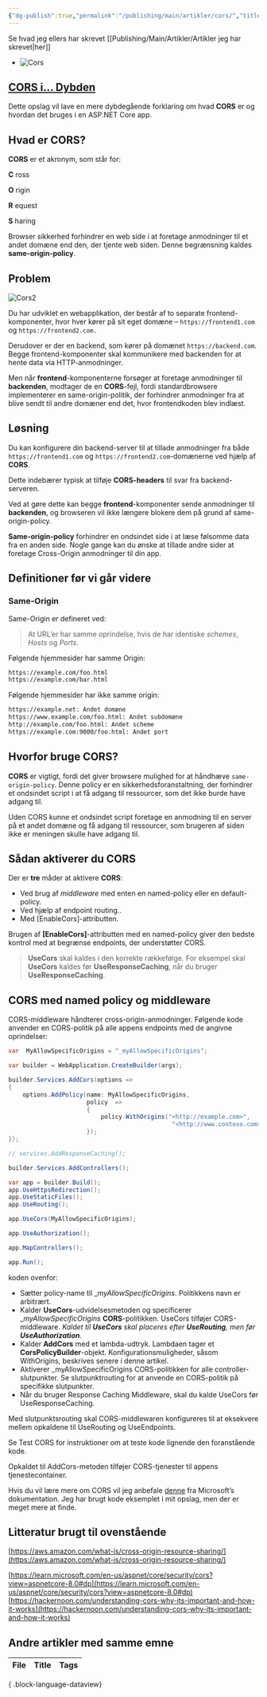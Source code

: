 ```yaml
---
{"dg-publish":true,"permalink":"/publishing/main/artikler/cors/","title":"CORS","tags":["Teknologi","Programmering"],"dgHomeLink":"false","dgShowBacklinks":"false","dgShowLocalGraph":"false","dgShowFileTree":"false","dgEnableSearch":"false","dgShowToc":"false","created":"2024-08-11T08:37:19.809+02:00"}
---
```


Se hvad jeg ellers har skrevet [[Publishing/Main/Artikler/Artikler jeg har skrevet\|her]]
- ![Cors](https://cskarp2.wordpress.com/wp-content/uploads/2024/04/cors-1.png?w=1024)

## [CORS i… Dybden](https://cskarp2.wordpress.com/2024/04/09/cors-i-dybden/)

Dette opslag vil lave en mere dybdegående forklaring om hvad **CORS** er og
hvordan det bruges i en ASP.NET Core app.

## Hvad er CORS?

**CORS** er et akronym, som står for:

**C** ross

**O** rigin

**R** equest

**S** haring

Browser sikkerhed forhindrer en web side i at foretage anmodninger til et andet
domæne end den, der tjente web siden. Denne begrænsning kaldes **same-origin-policy**.

## Problem

![Cors2](https://cskarp2.wordpress.com/wp-content/uploads/2024/04/cors2.png?w=1024)

Du har udviklet en webapplikation, der består af to separate frontend-komponenter,
hvor hver kører på sit eget domæne – `https://frontend1.com` og `https://frontend2.com.`

Derudover er der en backend, som kører på domænet `https://backend.com`.
Begge frontend-komponenter skal kommunikere med backenden for at hente data via HTTP-anmodninger.

Men når **frontend**-komponenterne forsøger at foretage anmodninger til
**backenden**, modtager de en **CORS**-fejl, fordi standardbrowsere implementerer
en same-origin-politik, der forhindrer anmodninger fra at blive sendt til andre
domæner end det, hvor frontendkoden blev indlæst.

## Løsning

Du kan konfigurere din backend-server til at tillade anmodninger fra både
`https://frontend1.com` og `https://frontend2.com`-domænerne ved hjælp
af **CORS**.

Dette indebærer typisk at tilføje **CORS-headers** til svar fra backend-serveren.

Ved at gøre dette kan begge **frontend**-komponenter sende anmodninger til
**backenden**, og browseren vil ikke længere blokere dem på grund af
same-origin-policy.

**Same-origin-policy** forhindrer en ondsindet side i at læse følsomme data
fra en anden side. Nogle gange kan du ønske at tillade andre sider at
foretage Cross-Origin anmodninger til din app.

## Definitioner før vi går videre

### Same-Origin

Same-Origin er defineret ved:

> At URL’er har samme oprindelse, hvis de har identiske _schemes_, _Hosts_ og _Ports_.

Følgende hjemmesider har samme Origin:

```bash
https://example.com/foo.html
https://example.com/bar.html
```

Følgende hjemmesider har ikke samme origin:

```bash
https://example.net: Andet domæne
https://www.example.com/foo.html: Andet subdomæne
http://example.com/foo.html: Andet scheme
https://example.com:9000/foo.html: Andet port
```

## Hvorfor bruge CORS?

**CORS** er vigtigt, fordi det giver browsere mulighed for at håndhæve
`same-origin-policy`. Denne policy er en sikkerhedsforanstaltning, der
forhindrer et ondsindet script i at få adgang til ressourcer, som det
ikke burde have adgang til.

Uden CORS kunne et ondsindet script foretage en anmodning til en server
på et andet domæne og få adgang til ressourcer, som brugeren af siden
ikke er meningen skulle have adgang til.

## Sådan aktiverer du CORS

Der er **tre** måder at aktivere **CORS**:

- Ved brug af _middleware_ med enten en named-policy eller en default-policy.
- Ved hjælp af endpoint routing..
- Med [EnableCors]-attributten.

Brugen af **[EnableCors]**-attributten med en named-policy giver den bedste
kontrol med at begrænse endpoints, der understøtter CORS.

> **UseCors** skal kaldes i den korrekte rækkefølge. For eksempel skal
**UseCors** kaldes før **UseResponseCaching**, når du bruger
**UseResponseCaching**.

## CORS med named policy og middleware

CORS-middleware håndterer cross-origin-anmodninger. Følgende kode
anvender en CORS-politik på alle appens endpoints med de angivne
oprindelser:

```c#
var  MyAllowSpecificOrigins = "_myAllowSpecificOrigins";

var builder = WebApplication.CreateBuilder(args);

builder.Services.AddCors(options =>
{
    options.AddPolicy(name: MyAllowSpecificOrigins,
                      policy  =>
                      {
                          policy.WithOrigins("<http://example.com>",
                                              "<http://www.contoso.com>");
                      });
});

// services.AddResponseCaching();

builder.Services.AddControllers();

var app = builder.Build();
app.UseHttpsRedirection();
app.UseStaticFiles();
app.UseRouting();

app.UseCors(MyAllowSpecificOrigins);

app.UseAuthorization();

app.MapControllers();

app.Run();
```

koden ovenfor:

- Sætter policy-name til \__myAllowSpecificOrigins_. Politikkens navn er arbitrært.
- Kalder **UseCors**-udvidelsesmetoden og specificerer \__myAllowSpecificOrigins_
**CORS**-politikken. UseCors tilføjer CORS-middleware. _Kaldet til **UseCors**
skal placeres efter **UseRouting**, men før **UseAuthorization**_.
- Kalder **AddCors** med et lambda-udtryk. Lambdaen tager et **CorsPolicyBuilder**-objekt.
Konfigurationsmuligheder, såsom WithOrigins, beskrives senere i denne artikel.
- Aktiverer \_myAllowSpecificOrigins CORS-politikken for alle controller-slutpunkter.
Se slutpunktrouting for at anvende en CORS-politik på specifikke slutpunkter.
- Når du bruger Response Caching Middleware, skal du kalde UseCors før UseResponseCaching.

Med slutpunktsrouting skal CORS-middlewaren konfigureres til at eksekvere
mellem opkaldene til UseRouting og UseEndpoints.

Se Test CORS for instruktioner om at teste kode lignende den foranstående kode.

Opkaldet til AddCors-metoden tilføjer CORS-tjenester til appens tjenestecontainer.

Hvis du vil lære mere om CORS vil jeg anbefale
[denne](https://learn.microsoft.com/en-us/aspnet/core/security/cors?view=aspnetcore-8.0#dp)
fra Microsoft’s dokumentation. Jeg har brugt kode eksemplet i mit opslag, men
der er
meget mere at finde.

## Litteratur brugt til ovenstående

[https://aws.amazon.com/what-is/cross-origin-resource-sharing/](https://aws.amazon.com/what-is/cross-origin-resource-sharing/)

[https://learn.microsoft.com/en-us/aspnet/core/security/cors?view=aspnetcore-8.0#dp](https://learn.microsoft.com/en-us/aspnet/core/security/cors?view=aspnetcore-8.0#dp)
[https://hackernoon.com/understanding-cors-why-its-important-and-how-it-works](https://hackernoon.com/understanding-cors-why-its-important-and-how-it-works)

## Andre artikler med samme emne
| File | Title | Tags |
| ---- | ----- | ---- |

{ .block-language-dataview}
